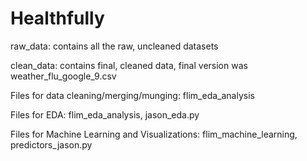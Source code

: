 # Healthfully
raw_data: contains all the raw, uncleaned datasets

clean_data: contains final, cleaned data, final version was weather_flu_google_9.csv

Files for data cleaning/merging/munging: flim_eda_analysis

Files for EDA: flim_eda_analysis, jason_eda.py

Files for Machine Learning and Visualizations: flim_machine_learning, predictors_jason.py

